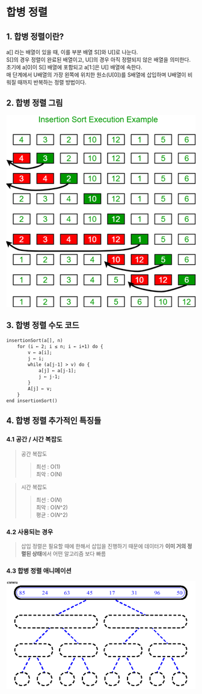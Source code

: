 합병 정렬 
====


## 1. 합병 정렬이란?
a[] 라는 배열이 있을 때, 이를 부분 배열 S[]와 U[]로 나눈다. \
S[]의 경우 정렬이 완료된 배열이고, U[]의 경우 아직 정렬되지 않은 배열을 의미한다. \
초기에 a[0]이 S[] 배열에 포함되고 a[1:]은 U[] 배열에 속한다. \
매 단계에서 U배열의 가장 왼쪽에 위치한 원소(U[0])를 S배열에 삽입하며 U배열이 비워질 때까지 반복하는 정렬 방법이다.

## 2. 합병 정렬 그림
![Alt text](/imgs/insertionsort_002.png)


## 3. 합병 정렬 수도 코드
```
insertionSort(a[], n)
    for (i ← 2; i ≤ n; i ← i+1) do {
        v ← a[i];
        j ← i;
        while (a[j-1] > v) do {
            a[j] ← a[j-1];
            j ← j-1;
        }
        A[j] ← v;
    }
end insertionSort()
```
## 4. 합병 정렬 추가적인 특징들
### 4.1 공간 / 시간 복잡도
>공간 복잡도
> > 최선 : O(1) \
최악 : O(N)

>시간 복잡도
> >  최선 : O(𝑁) \
최악 : O(𝑁^2) \
평균 : O(𝑁^2)

### 4.2 사용되는 경우
> 삽입 정렬은 필요할 때에 한해서 삽입을 진행하기 때문에 데이터가 **이미 거의 정렬된 상태**에서 어떤 알고리즘 보다 빠름

### 4.3 합병 정렬 애니메이션
![합병 정렬](/imgs/mergesort_move.gif)